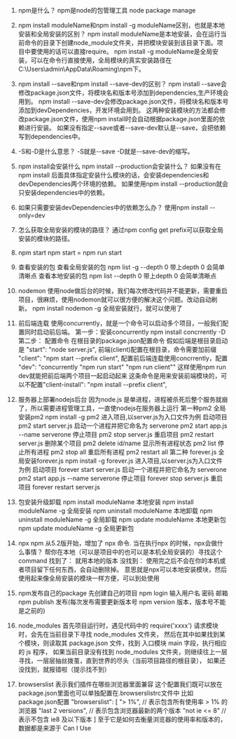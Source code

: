 1. npm是什么？
  npm是node的包管理工具 node package manage

2. npm install moduleName和npm install -g moduleName区别，也就是本地安装和全局安装的区别？
  npm install moduleName是本地安装，会在运行当前命令的目录下创建node_module文件夹，并把模块安装到该目录下面。项目中要使用的话可以直接require。
  npm install -g moduleName是全局安装，可以在命令行直接使用，全局模块的真实安装路径在C:\Users\admin\AppData\Roaming\npm下。

3. npm install --save和npm install --save-dev的区别？
  npm install --save会修改package.json文件，将模块名和版本号添加到dependencies,生产环境会用到。
  npm install --save-dev会修改package.json文件，将模块名和版本号添加到devDependencies，开发环境会用到。
  这两种安装模块的方法都会修改package.json文件，使用npm install时会自动根据package.json里面的依赖进行安装。
  如果没有指定--save或者--save-dev默认是--save，会把依赖写到dependencies中。

4. -S和-D是什么意思？
  -S就是--save -D就是--save-dev的缩写。

5. npm install会安装什么 npm install --production会安装什么？
  如果没有在npm install 后面具体指定安装什么模块的话，会安装dependencies和devDependencies两个环境的依赖。
  如果使用npm install --production就会只安装dependencies中的依赖。

6. 如果只需要安装devDependencies中的依赖怎么办？
  使用npm install --only=dev

7. 怎么获取全局安装的模块的路径？
  通过npm config get prefix可以获取全局安装的模块的路径。

8. npm start
  npm start = npm run start

9. 查看安装的包
  查看全局安装的包 npm list -g --depth 0  带上depth 0 会简单清晰点
  查看本地安装的包 npm list  --depth 0  带上depth 0 会简单清晰点

10. nodemon
  使用node做后台的时候，我们每次修改代码并不能更新，需要重启项目，很麻烦，使用nodemon就可以很方便的解决这个问题。改动自动刷新。
  npm install nodemon -g 全局安装就行，就可以使用了

11. 前后端连载
  使用concurrently，就是一个命令可以启动多个项目，一般我们配置同时启动前后端。
  第一步：安装concurrently npm install concrrently -D
  第二步： 配置命令 在根目录的package.json配置命令
    假如后端是根目录启动是 "start": "node server.js",
    前端(client)配置在根目录，命令需要加前缀 "client": "npm start --prefix client",
    配置前后端连载使用concrrently，配置 "dev": "concurrently \"npm run start\" \"npm run client\""
    这样使用npm run dev就能把前后端两个项目一起启动起来
    这条命令是用来安装前端模块的，可以不配置"client-install": "npm install --prefix client",

12. 服务器上部署nodejs后台
  因为node.js 是单进程，进程被杀死后整个服务就崩了，所以需要进程管理工具，一直使nodejs在服务器上运行
  第一种pm2
    全局安装pm2   npm install -g pm2
    进入项目,以server.js为入口文件为例
      启动项目 pm2 start server.js
      启动一个进程并把它命名为 serverone  pm2 start app.js --name serverone
      停止项目 pm2 stop server.js
      重启项目 pm2 restart server.js
      删除某个项目 pm2 delete id/name
      显示所有进程状态  pm2 list
      停止所有进程  pm2 stop all
      重启所有进程  pm2 restart all
  第二种 forever.js
    全局安装forever.js npm install -g forever.js
    进入项目,以server.js为入口文件为例
      启动项目 forever start server.js
      启动一个进程并把它命名为 serverone  pm2 start app.js --name serverone
      停止项目 forever stop server.js
      重启项目 forever restart server.js

13. 包安装升级卸载
  npm install moduleName 本地安装
  npm install moduleName -g 全局安装
  npm uninstall moduleName 本地卸载
  npm uninstall moduleName -g 全局卸载
  npm update moduleName 本地更新包
  npm update moduleName -g 全局更新包

14. npx
  npm 从5.2版开始，增加了 npx 命令.
  当在执行npx <command>的时候，npx会做什么事情？
    帮你在本地（可以是项目中的也可以是本机全局安装的）寻找这个 command
      找到了： 就用本地的版本
      没找到：
    使用完之后不会在你的本机或者项目留下任何东西，会自动删除掉。
  意思就是npx可以本地安装模块，然后使用起来像全局安装的模块一样方便，可以到处使用

15. npm发布自己的package
  先创建自己的项目
  npm login 输入用户名 密码 邮箱
  npm publish 发布(每次发布需要更新版本号 npm version 版本，版本号不能是之前的)

16. node_modules
  首先项目运行时，遇见代码中的 require('xxxx') 请求模块时，会先在当前目录下寻找 node_modules 文件夹，
  然后在其中如果找到某个模块，则读取其 package.json 文件，找到 入口模块 main 字段，执行相应的 js 程序，
  如果当前目录没有找到 node_modules 文件夹，则继续往上一层寻找，一层层抽丝拨茧，直到世界的尽头（当前项目路径的根目录），
  如果还没找到，就报错啦（提示找不到）

17. browserslist
  表示我们插件在哪些浏览器里面兼容
  这个配置我们既可以放在package.json里面也可以单独配置在.browserslistrc文件中
  比如package.json配置
    "browserslist": [
      "> 1%", // 表示包含所有使用率 > 1% 的浏览器
      "last 2 versions", // 表示包含浏览器最新的两个版本
      "not ie <= 8" // 表示不包含 ie8 及以下版本
    ]
  至于它是如何去衡量浏览器的使用率和版本的，数据都是来源于 Can I Use